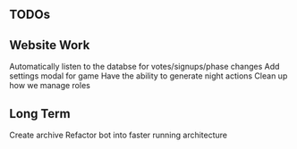 ## TODOs

## Website Work
Automatically listen to the databse for votes/signups/phase changes
Add settings modal for game
Have the ability to generate night actions
Clean up how we manage roles

## Long Term
Create archive
Refactor bot into faster running architecture